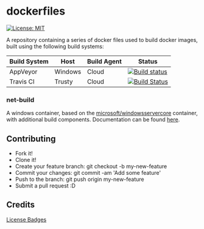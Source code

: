 # dockerfiles
[![License: MIT](https://img.shields.io/badge/License-MIT-yellow.svg)](https://opensource.org/licenses/MIT)

A repository containing a series of docker files used to build docker images, built using the following build systems:

Build System                   | Host    | Build Agent  | Status
-------------------------------|---------|--------------|-------------------------
AppVeyor                       | Windows |     Cloud    | [![Build status](https://ci.appveyor.com/api/projects/status/o1htrkmkr9mffd4l/branch/master?svg=true)](https://ci.appveyor.com/project/jsacapdev/dockerfiles/branch/master)
Travis CI                      | Trusty  |     Cloud    | [![Build Status](https://travis-ci.org/Capgemini/dockerfiles.svg?branch=master)](https://travis-ci.org/Capgemini/dockerfiles)

### net-build

A windows container, based on the [microsoft/windowsservercore](https://hub.docker.com/r/microsoft/windowsservercore/) container, with additional build components. Documentation can be found [here](https://github.com/Capgemini/dockerfiles/tree/master/net-build).

## Contributing

* Fork it!
* Clone it!
* Create your feature branch: git checkout -b my-new-feature
* Commit your changes: git commit -am 'Add some feature'
* Push to the branch: git push origin my-new-feature
* Submit a pull request :D

## Credits

[License Badges](https://gist.github.com/lukas-h/2a5d00690736b4c3a7ba)

